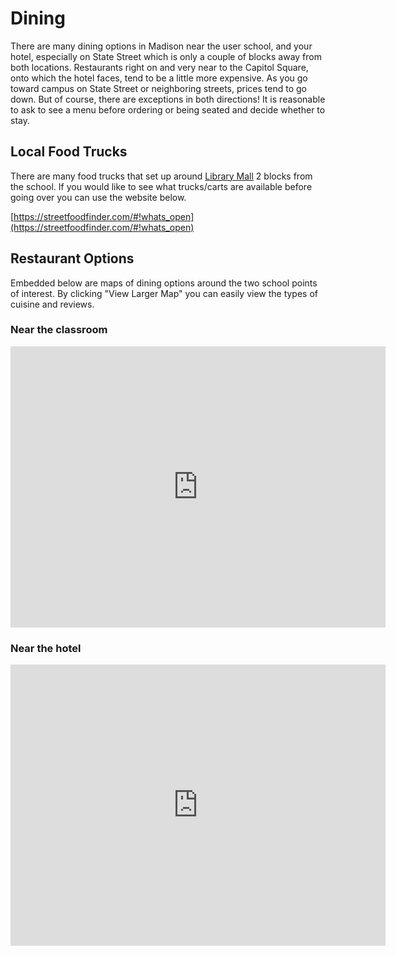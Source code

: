 # Dining

There are many dining options in Madison near the user school, and your hotel, especially on State Street which is only a couple of blocks away from both locations. Restaurants right on and very near to the Capitol Square, onto which the hotel faces, tend to be a little more expensive. As you go toward campus on State Street or neighboring streets, prices tend to go down. But of course, there are exceptions in both directions! It is reasonable to ask to see a menu before ordering or being seated and decide whether to stay.

## Local Food Trucks

There are many food trucks that set up around [Library Mall](https://goo.gl/maps/XyDkbBEb6ffHByYq5) 2 blocks from the school. 
If you would like to see what trucks/carts are available before going over you can use the website below. 

[https://streetfoodfinder.com/#!whats_open](https://streetfoodfinder.com/#!whats_open)

## Restaurant Options

Embedded below are maps of dining options around the two school points of interest. By clicking "View Larger Map" you can easily view the types of cuisine and reviews. 

### Near the classroom

<iframe src="https://www.google.com/maps/embed?pb=!1m16!1m12!1m3!1d3858.9424516182244!2d-89.39796858950768!3d43.07479989623671!2m3!1f0!2f0!3f0!3m2!1i1024!2i768!4f13.1!2m1!1srestaurants!5e0!3m2!1sen!2sus!4v1691096400078!5m2!1sen!2sus" width="600" height="450" style="border:0;" allowfullscreen="" loading="lazy" referrerpolicy="no-referrer-when-downgrade"></iframe>

### Near the hotel

<iframe src="https://www.google.com/maps/embed?pb=!1m16!1m12!1m3!1d5930.736275832687!2d-89.38821408768943!3d43.0745570840174!2m3!1f0!2f0!3f0!3m2!1i1024!2i768!4f13.1!2m1!1srestaurants!5e0!3m2!1sen!2sus!4v1691096556741!5m2!1sen!2sus" width="600" height="450" style="border:0;" allowfullscreen="" loading="lazy" referrerpolicy="no-referrer-when-downgrade"></iframe>
